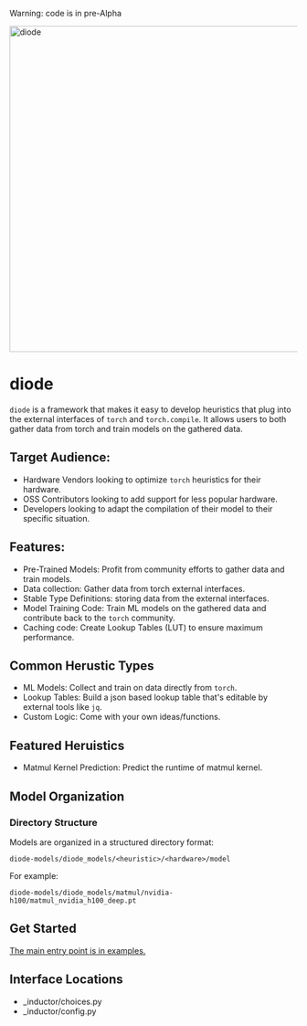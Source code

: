 Warning: code is in pre-Alpha


<img width="718" height="571" alt="diode" src="https://github.com/user-attachments/assets/308cb05a-01d9-4fc4-9c03-7e13ade91475" />

# diode
`diode` is a framework that makes it easy to develop heuristics that plug into the external interfaces of `torch` and `torch.compile`. It allows users to both gather data from torch and train models on the gathered data.

## Target Audience:
- Hardware Vendors looking to optimize `torch` heuristics for their hardware.
- OSS Contributors looking to add support for less popular hardware.
- Developers looking to adapt the compilation of their model to their specific situation.

## Features:
- Pre-Trained Models: Profit from community efforts to gather data and train models.
- Data collection: Gather data from torch external interfaces.
- Stable Type Definitions: storing data from the external interfaces.
- Model Training Code: Train ML models on the gathered data and contribute back to the `torch` community.
- Caching code: Create Lookup Tables (LUT) to ensure maximum performance.

## Common Herustic Types
- ML Models: Collect and train on data directly from `torch`.
- Lookup Tables: Build a json based lookup table that's editable by external tools like `jq`.
- Custom Logic: Come with your own ideas/functions.

## Featured Heruistics
- Matmul Kernel Prediction: Predict the runtime of matmul kernel.

## Model Organization

### Directory Structure
Models are organized in a structured directory format:
```
diode-models/diode_models/<heuristic>/<hardware>/model
```

For example:
```
diode-models/diode_models/matmul/nvidia-h100/matmul_nvidia_h100_deep.pt
```

## Get Started

[The main entry point is in examples.](https://github.com/exclamaforte/diode/tree/main/examples#readme)
## Interface Locations
- _inductor/choices.py
- _inductor/config.py
